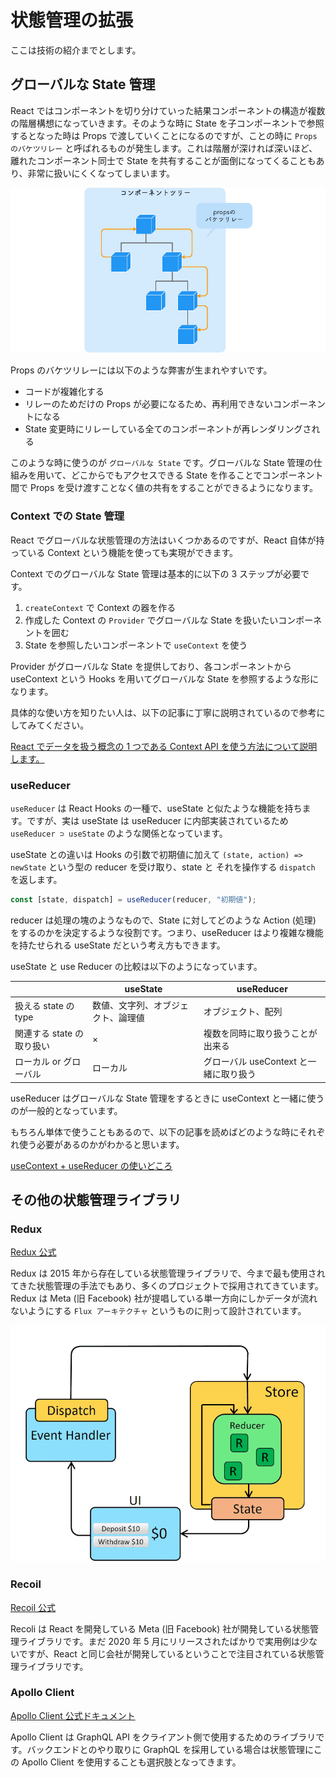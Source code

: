 # 状態管理の拡張

ここは技術の紹介までとします。

## グローバルな State 管理

React ではコンポーネントを切り分けていった結果コンポーネントの構造が複数の階層構想になっていきます。そのような時に State を子コンポーネントで参照するとなった時は Props で渡していくことになるのですが、ことの時に `Props のバケツリレー` と呼ばれるものが発生します。これは階層が深ければ深いほど、離れたコンポーネント同士で State を共有することが面倒になってくることもあり、非常に扱いにくくなってしまいます。

![Proos のバケツリレー](./images/propsRelay.png)

Props のバケツリレーには以下のような弊害が生まれやすいです。

- コードが複雑化する
- リレーのためだけの Props が必要になるため、再利用できないコンポーネントになる
- State 変更時にリレーしている全てのコンポーネントが再レンダリングされる

このような時に使うのが `グローバルな State` です。グローバルな State 管理の仕組みを用いて、どこからでもアクセスできる State を作ることでコンポーネント間で Props を受け渡すことなく値の共有をすることができるようになります。

### Context での State 管理

React でグローバルな状態管理の方法はいくつかあるのですが、React 自体が持っている Context という機能を使っても実現ができます。

Context でのグローバルな State 管理は基本的に以下の 3 ステップが必要です。

1. `createContext` で Context の器を作る
2. 作成した Context の `Provider` でグローバルな State を扱いたいコンポーネントを囲む
3. State を参照したいコンポーネントで `useContext` を使う

Provider がグローバルな State を提供しており、各コンポーネントから useContext という Hooks を用いてグローバルな State を参照するような形になります。

具体的な使い方を知りたい人は、以下の記事に丁寧に説明されているので参考にしてみてください。

[React でデータを扱う概念の 1 つである Context API を使う方法について説明します。](https://dev-yakuza.posstree.com/react/context-api/)

### useReducer

`useReducer` は React Hooks の一種で、useState と似たような機能を持ちます。ですが、実は useState は useReducer に内部実装されているため `useReducer ⊃ useState` のような関係となっています。

useState との違いは Hooks の引数で初期値に加えて `(state, action) => newState` という型の reducer を受け取り、state と それを操作する `dispatch` を返します。

```typescript
const [state, dispatch] = useReducer(reducer, "初期値");
```

reducer は処理の塊のようなもので、State に対してどのような Action (処理) をするのかを決定するような役割です。つまり、useReducer はより複雑な機能を持たせられる useState だという考え方もできます。

useState と use Reducer の比較は以下のようになっています。

|                           | useState                           | useReducer                             |
| ------------------------- | ---------------------------------- | -------------------------------------- |
| 扱える state の type      | 数値、文字列、オブジェクト、論理値 | オブジェクト、配列                     |
| 関連する state の取り扱い | ×                                  | 複数を同時に取り扱うことが出来る       |
| ローカル or グローバル    | ローカル                           | グローバル useContext と一緒に取り扱う |

useReducer はグローバルな State 管理をするときに useContext と一緒に使うのが一般的となっています。

もちろん単体で使うこともあるので、以下の記事を読めばどのような時にそれぞれ使う必要があるのかがわかると思います。

[useContext + useReducer の使いどころ](https://panda-program.com/posts/react-usecontext-usereducer)

## その他の状態管理ライブラリ

### Redux

[Redux 公式](https://redux.js.org/)

Redux は 2015 年から存在している状態管理ライブラリで、今まで最も使用されてきた状態管理の手法でもあり、多くのプロジェクトで採用されてきています。Redux は Meta (旧 Facebook) 社が提唱している単一方向にしかデータが流れないようにする `Flux アーキテクチャ` というものに則って設計されています。

![Reduxの概念図](./images/redux.gif "Reduxの概念図")

### Recoil

[Recoil 公式](https://recoiljs.org/)

Recoli は React を開発している Meta (旧 Facebook) 社が開発している状態管理ライブラリです。まだ 2020 年 5 月にリリースされたばかりで実用例は少ないですが、React と同じ会社が開発しているということで注目されている状態管理ライブラリです。

### Apollo Client

[Apollo Client 公式ドキュメント](https://www.apollographql.com/docs/)

Apollo Client は GraphQL API をクライアント側で使用するためのライブラリです。バックエンドとのやり取りに GraphQL を採用している場合は状態管理にこの Apollo Client を使用することも選択肢となってきます。
